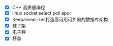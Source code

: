 - [x] C++ 高质量编程
- [x] linux socket select poll epoll
- [x] Keepalived+Lvs打造高可用可扩展的数据库架构
- [x] 袜子架
- [x] 电子秤
- [x] 杯盖
